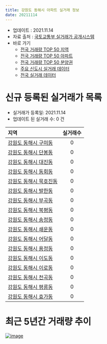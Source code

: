```yaml
---
title: 강원도 동해시 아파트 실거래 정보
date: 20211114
---
```


* 업데이트 : 2021.11.14
* 자료 출처 : [국토교통부 실거래가 공개시스템](http://rt.molit.go.kr)
* 바로 가기
    * [전국 거래량 TOP 50 지역](https://apt-info.github.io/apt-trade-info/tr)
    * [전국 거래량 TOP 50 아파트](https://apt-info.github.io/apt-trade-info/ta)
    * [전국 거래량 TOP 50 분양권](https://apt-info.github.io/apt-trade-info/tb)
    * [주요 신도시 실거래 데이터](https://apt-info.github.io/apt-trade-info/newtown)
    * [전국 실거래 데이터](https://apt-info.github.io/apt-trade-info/all)



<script async src="https://pagead2.googlesyndication.com/pagead/js/adsbygoogle.js"></script>
<!-- 기본광고 -->
<ins class="adsbygoogle"
     style="display:block"
     data-ad-client="ca-pub-1142216861245946"
     data-ad-slot="4805727019"
     data-ad-format="auto"
     data-full-width-responsive="true"></ins>
<script>
     (adsbygoogle = window.adsbygoogle || []).push({});
</script>


# 신규 등록된 실거래가 목록

* 실거래가 등록일: 2021.11.14
* 업데이트 된 실거래 수: 0 건


|지역|실거래수|
|:---|:---:|
|[강원도 동해시 구미동](https://apt-info.github.io/apt-trade-info/r1389)|0|
|[강원도 동해시 단봉동](https://apt-info.github.io/apt-trade-info/r1393)|0|
|[강원도 동해시 대진동](https://apt-info.github.io/apt-trade-info/r3386)|0|
|[강원도 동해시 동회동](https://apt-info.github.io/apt-trade-info/r1386)|0|
|[강원도 동해시 묵호진동](https://apt-info.github.io/apt-trade-info/r1394)|0|
|[강원도 동해시 발한동](https://apt-info.github.io/apt-trade-info/r1388)|0|
|[강원도 동해시 부곡동](https://apt-info.github.io/apt-trade-info/r1387)|0|
|[강원도 동해시 북평동](https://apt-info.github.io/apt-trade-info/r1392)|0|
|[강원도 동해시 송정동](https://apt-info.github.io/apt-trade-info/r1383)|0|
|[강원도 동해시 쇄운동](https://apt-info.github.io/apt-trade-info/r1391)|0|
|[강원도 동해시 어달동](https://apt-info.github.io/apt-trade-info/r3435)|0|
|[강원도 동해시 용정동](https://apt-info.github.io/apt-trade-info/r1384)|0|
|[강원도 동해시 이도동](https://apt-info.github.io/apt-trade-info/r1390)|0|
|[강원도 동해시 이로동](https://apt-info.github.io/apt-trade-info/r2895)|0|
|[강원도 동해시 천곡동](https://apt-info.github.io/apt-trade-info/r1382)|0|
|[강원도 동해시 평릉동](https://apt-info.github.io/apt-trade-info/r1395)|0|
|[강원도 동해시 효가동](https://apt-info.github.io/apt-trade-info/r1385)|0|



<script async src="https://pagead2.googlesyndication.com/pagead/js/adsbygoogle.js"></script>
<!-- 기본광고 -->
<ins class="adsbygoogle"
     style="display:block"
     data-ad-client="ca-pub-1142216861245946"
     data-ad-slot="4805727019"
     data-ad-format="auto"
     data-full-width-responsive="true"></ins>
<script>
     (adsbygoogle = window.adsbygoogle || []).push({});
</script>


# 최근 5년간 거래량 추이


<div style="width:100%;">
    <canvas id="deal_progress" height="200"></canvas>
</div>

<script>
new Chart(document.getElementById("deal_progress"), {
    type: 'line',
    data: {
        labels: ['16.01','16.02','16.03','16.04','16.05','16.06','16.07','16.08','16.09','16.10','16.11','16.12','17.01','17.02','17.03','17.04','17.05','17.06','17.07','17.08','17.09','17.10','17.11','17.12','18.01','18.02','18.03','18.04','18.05','18.06','18.07','18.08','18.09','18.10','18.11','18.12','19.01','19.02','19.03','19.04','19.05','19.06','19.07','19.08','19.09','19.10','19.11','19.12','20.01','20.02','20.03','20.04','20.05','20.06','20.07','20.08','20.09','20.10','20.11','20.12','21.01','21.02','21.03','21.04','21.05','21.06','21.07','21.08','21.09','21.10','21.11'],
        datasets: [{
            label: '매매/분양권',
            data: [81,85,114,84,88,105,64,153,97,114,116,122,117,111,149,91,128,103,89,92,87,81,101,76,75,71,108,81,72,72,59,60,70,85,81,75,66,71,79,68,78,60,61,51,51,78,83,66,93,128,121,104,111,123,134,133,121,120,154,124,111,132,161,194,150,153,155,156,134,163,48],
            borderColor: "rgba(66, 133, 243, 1)",
            backgroundColor: "rgba(66, 133, 243, 0.05)",
            borderWidth: 1,
            pointRadius: 0,
            fill: false,
            lineTension: 0
        },{
            label: '전/월세',
            data: [121,138,129,97,98,175,122,276,119,147,101,101,127,279,141,112,122,183,131,278,134,119,116,203,161,140,133,140,203,163,136,280,126,152,122,232,144,141,131,139,131,169,161,106,248,145,102,240,140,165,128,146,138,203,167,134,118,124,93,104,102,135,126,135,140,178,130,106,95,143,38],
            borderColor: "rgba(255, 90, 0, 1)",
            backgroundColor: "rgba(255, 90, 0, 0.05)",
            borderWidth: 1,
            pointRadius: 0,
            fill: false,
            lineTension: 0
        },{
            label: '합계',
            data: [202,223,243,181,186,280,186,429,216,261,217,223,244,390,290,203,250,286,220,370,221,200,217,279,236,211,241,221,275,235,195,340,196,237,203,307,210,212,210,207,209,229,222,157,299,223,185,306,233,293,249,250,249,326,301,267,239,244,247,228,213,267,287,329,290,331,285,262,229,306,86],
            borderColor: "rgba(0, 0, 0, 1)",
            backgroundColor: "rgba(0, 0, 0, 0.03)",
            borderWidth: 0.1,
            pointRadius: 0,
            fill: true,
            lineTension: 0
        }
        ]
    },
    options: {
        responsive: true,
        title: {
            display: false
        },
        tooltips: {
            mode: 'index',
            intersect: false
        },
        hover: {
            mode: 'nearest',
            intersect: true
        },
        scales: {
            xAxes: [{
                display: true,
                scaleLabel: {
                    display: true,
                    labelString: '년/월'
                }
            }],
            yAxes: [{
                display: true,
                ticks: {
                    suggestedMin: 0,
                },
                scaleLabel: {
                    display: true,
                    labelString: '실거래 수'
                }
            }]
        }
    }
});

</script>


[![image](https://apt-info.github.io/images/2020-01-03-apt-trade-info/1024x500.png)](https://play.google.com/store/apps/details?id=com.aptinfo.apttradeinfo)

